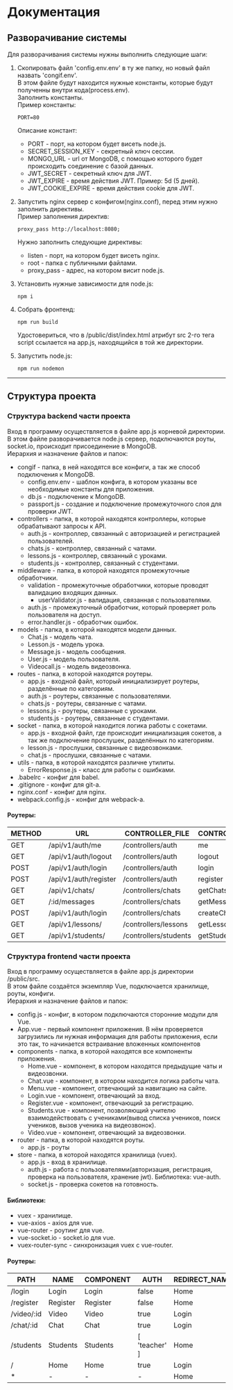 # Документация
## Разворачивание системы
Для разворачивания системы нужны выполнить следующие шаги:

1. Скопировать файл 'config.env.env' в ту же папку, но новый файл назвать 'congif.env'.  
В этом файле будут находится нужные константы, которые будут полученны внутри кода(process.env).  
Заполнить константы.  
Пример константы:  
    ```
    PORT=80
    ```  
    Описание констант: 
    - PORT - порт, на котором будет висеть node.js.
    - SECRET_SESSION_KEY - секретный ключ сессии.
    - MONGO_URL - url от MongoDB, с помощью которого будет происходить соединение с базой данных.
    - JWT_SECRET - секретный ключ для JWT.
    - JWT_EXPIRE - время действия JWT. Пример: 5d (5 дней).
    - JWT_COOKIE_EXPIRE - время действия cookie для JWT.  
1. Запустить nginx сервер с конфигом(nginx.conf), перед этим нужно заполнить директивы.  
Пример заполнения директив:  
    ```
    proxy_pass http://localhost:8080;
    ```  
    Нужно заполнить следующие директивы: 
    - listen - порт, на котором будет висеть nginx.
    - root - папка с публичными файлами.
    - proxy_pass - адрес, на котором висит node.js.  
1. Установить нужные зависимости для node.js:  
   ```
   npm i
   ```  
1. Собрать фронтенд:  
   ```
   npm run build
   ```  
   Удостовериться, что в /public/dist/index.html атрибут src 2-го тега script ссылается на app.js, находящийся в той же директории.  

1. Запустить node.js:  
   ```
   npm run nodemon
   ```  
____  
## Cтруктура проекта
### Структура backend части проекта
Вход в программу осуществляется в файле app.js корневой директории.  
В этом файле разворачивается node.js сервер, подключаются роуты, socket.io, происходит присоединение в MongoDB.  
Иерархия и назначение файлов и папок:

- congif - папка, в ней находятся все конфиги, а так же способ подключения к MongoDB.
    - config.env.env - шаблон конфига, в котором указаны все необходимые константы для приложения.
    - db.js - подключение к MongoDB.
    - passport.js - создание и подключение промежуточного слоя для проверки JWT.
- controllers - папка, в которой находятся контроллеры, которые обрабатывают запросы к API.
    - auth.js - контроллер, связанный с авторизацией и регистрацией пользователей.
    - chats.js - контроллер, связанный с чатами.
    - lessons.js - контроллер, связанный с уроками.
    - students.js - контроллер, связанный с студентами.
- middleware - папка, в которой находятся промежуточные обработчики.
    - validation - промежуточные обработчики, которые проводят валидацию входящих данных.
        - userValidator.js - валидация, связанная с пользователями.
    - auth.js - промежуточный обработчик, который проверяет роль пользователя на доступ.
    - error.handler.js - обработчик ошибок.
- models - папка, в которой находятся модели данных.
    - Chat.js - модель чата.
    - Lesson.js - модель урока.
    - Message.js - модель сообщения.
    - User.js - модель пользователя.
    - Videocall.js - модель видеозвонка.
- routes - папка, в которой находятся роутеры.
    - app.js - входной файл, который инициализирует роутеры, разделённые по категориям.
    - auth.js - роутеры, связанные с пользователями.
    - chats.js - роутеры, связанные с чатами.
    - lessons.js - роутеры, связанные с уроками.
    - students.js - роутеры, связанные с студентами.
- socket - папка, в которой находится логика работы с сокетами.
    - app.js - входной файл, где происходит инициализация сокетов, а так же подключение прослушек, разделённых по категориям.
    - lesson.js - прослушки, связанные с видеозвонками.
    - chat.js - прослушки, связанные с чатами.
- utils - папка, в которой находятся различне утилиты.
    - ErrorResponse.js - класс для работы с ошибками.
- .babelrc - конфиг для babel.
- .gitignore - конфиг для git-а.
- nginx.conf - конфиг для nginx.
- webpack.config.js - конфиг для webpack-а.  
#### Роутеры:
| METHOD | URL | CONTROLLER_FILE | CONTROLLER_METHOD | PROTECT |
|-----|-----------------|-------------------|----|------|
| GET | /api/v1/auth/me | /controllers/auth | me | true |
| GET | /api/v1/auth/logout | /controllers/auth | logout | true |
| POST | /api/v1/auth/login | /controllers/auth | login | false |
| POST | /api/v1/auth/register | /controllers/auth | register | false |
| GET | /api/v1/chats/ | /controllers/chats | getChats | true |
| GET | /:id/messages | /controllers/chats | getMessages | true |
| POST | /api/v1/auth/login | /controllers/chats | createChat | true |
| GET | /api/v1/lessons/ | /controllers/lessons | getLessons | true |
| GET | /api/v1/students/ | /controllers/students | getStudents | true |

### Структура frontend части проекта
Вход в программу осуществляется в файле app.js директории /public/src.  
В этом файле создаётся экземпляр Vue, подключается хранилище, роуты, конфиги.  
Иерархия и назначение файлов и папок:

- config.js - конфиг, в котором подключаются сторонние модули для Vue.
- App.vue - первый компонент приложения. В нём проверяется загрузились ли нужная информация для работы приложения, если это так, то начинается встраивание вложенных компонентов
- components - папка, в которой находятся все компоненты приложения.
    - Home.vue - компонент, в котором находятся предыдущие чаты и видеозвонки.
    - Chat.vue - компонент, в котором находится логика работы чата.
    - Menu.vue - компонент, отвечающий за навигацию на сайте.
    - Login.vue - компонент, отвечающий за вход.
    - Register.vue - компонент, отвечающий за регистрацию.
    - Students.vue - компонент, позволяющий учителю взаимодействовать с учениками(вывод списка учеников, поиск учеников, вызов ученика на видеозвонок).
    - Video.vue - компонент, отвечающий за видеозвонки.
- router - папка, в которой находятся роуты.
    - app.js - роуты
- store - папка, в которой находятся хранилища (vuex).
    - app.js - вход в хранилище.
    - auth.js - работа с пользователями(авторизация, регистрация, проверка на пользователя, хранение jwt). Библиотека: vue-auth.
    - socket.js - проверка сокетов на готовность.  
#### Библиотеки:
- vuex - хранилище.
- vue-axios - axios для vue.
- vue-router - роутинг для vue.
- vue-socket.io - socket.io для vue.
- vuex-router-sync - синхронизация vuex с vue-router.
#### Роутеры:
| PATH | NAME | COMPONENT | AUTH | REDIRECT_NAME |
|------|------|-----------|------|---------------|
| /login | Login | Login | false | Home |
| /register | Register | Register | false | Home |
| /video/:id | Video | Video | true | Login |
| /chat/:id | Chat | Chat | true | Login |
| /students | Students | Students | [ 'teacher' ] | Home |
| / | Home | Home | true | Login |
| * | - | - | - | Home |
